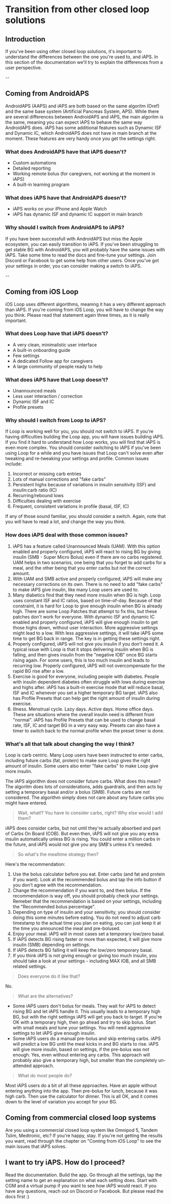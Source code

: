 # Transition from other closed loop solutions

## Introduction
If you've been using other closed loop solutions, it's important to understand the differences between the one you're used to, and iAPS. 
In this section of the documentation we'll try to explain the differences from a user perspective.

--

## Coming from AndroidAPS
AndroidAPS (AAPS) and iAPS are both based on the same algoritm (Oref) and the same base system (Artificial Pancreas System, APS). While there are several differences between AndroidAPS and iAPS, the main algoritm is the same, 
meaning you can expect iAPS to behave the same way AndroidAPS does. iAPS has some additional features such as Dynamic ISF and Dynamic IC, which AndroidAPS does not have in main branch at the moment. These features are very handy 
once you get the settings right.

### What does AndroidAPS have that iAPS doesn't?

* Custom automations
* Detailed reporting
* Working remote bolus (for caregivers, not working at the moment in iAPS)
* A built-in learning program

### What does iAPS have that AndroidAPS doesn't?

* iAPS works on your iPhone and Apple Watch
* iAPS has dynamic ISF and dynamic IC support in main branch

### Why should I switch from AndroidAPS to iAPS?
If you have been successfull with AndroidAPS but miss the Apple ecosystem, you can easily transition to iAPS. If you've been struggling to get stable BG with AndroidAPS, you will probably have the same issues with iAPS.
Take some time to read the docs and fine-tune your settings. Join Discord or Facebook to get some help from other users. Once you've got your settings in order, you can consider making a switch to iAPS.

--

## Coming from iOS Loop
iOS Loop uses different algorithms, meaning it has a very different approach than iAPS. If you're coming from iOS Loop, you will have to change the way you think. Please read that statement again three times, as it is really important.

### What does Loop have that iAPS doesn't?

* A very clean, minimalistic user interface
* A built-in onboarding guide
* Few settings
* A dedicated Follow app for caregivers
* A large community of people ready to help

### What does iAPS have that Loop doesn't?

* Unannounced meals
* Less user interaction / correction
* Dynamic ISF and IC
* Profile presets

### Why should I switch from Loop to iAPS?
If Loop is working well for you, you should not switch to iAPS. If you're having difficulties building the Loop app, you will have issues building iAPS. If you find it hard to understand how Loop works, you will find that iAPS is even more complex.
You should consider switching to iAPS if you've been using Loop for a while and you have issues that Loop can't solve even after tweaking and re-tweaking your settings and profile. Common issues include:

1. Incorrect or missing carb entries
2. Lots of manual corrections and "fake carbs"
3. Persistent highs because of variations in insulin sensitivity (ISF) and insulin:carb ratio (IC)
4. Recurring/rebound lows
5. Difficulties dealing with exercise
6. Frequent, consistent variations in profile (basal, ISF, IC)

If any of those sound familiar, you should consider a switch. Again, note that you will have to read a lot, and change the way you think.

### How does iAPS deal with those common issues?

1. iAPS has a feature called Unannounced Meals (UAM). With this option enabled and properly configured, iAPS will react to rising BG by giving insulin (SMB - Super Micro Bolus) even if there are no carbs registered. UAM helps in two scenarios, one being that you forget to add carbs for a meal, and the other being that you enter carbs but not the correct amount.
2. With UAM and SMB active and properly configured, iAPS will make any necessary corrections on its own. There is no need to add "fake carbs" to make iAPS give insulin, like many Loop users are used to.
3. Many diabetics find that they need more insulin when BG is high. Loop uses constant ISF and IC ratios, based on time-of-day. Because of that constraint, it is hard for Loop to give enough insulin when BG is already high. There are some Loop Patches that attempt to fix this, but these patches don't work for everyone. With dynamic ISF and dynamic IC enabled and properly configured, iAPS will give enough insulin to get those highs down, without user interaction. More aggressive settings might lead to a low. With less aggressive settings, it will take iAPS some time to get BG back in range. The key is in getting these settings right.
4. Properly configured, iAPS will not give you insulin if you don't need it. A typical issue with Loop is that it stops delivering insulin when BG is falling, and then gives insulin from the "negative IOB" once BG starts rising again. For some users, this is too much insulin and leads to recurring low. Properly configured, iAPS will not overcompensate for the rapid BG rise after a low.
5. Exercise is good for everyone, including people with diabetes. People with insulin dependent diabetes often struggle with lows during exercise and highs after. iAPS has a built-in exercise mode that will reduce basal, ISF and IC whenever you set a higher temporary BG target. iAPS also has Profile Presets that can help get the right amount of insulin during exercise.
6. Illness. Menstrual cycle. Lazy days. Active days. Home office days. These are situations where the overall insulin need is different from "normal". iAPS has Profile Presets that can be used to change basal rate, ISF, IC and target BG in a very easy way. Presets can also have a timer to switch back to the normal profile when the preset timer is done.

### What's all that talk about changing the way I think?

Loop is carb centric. Many Loop users have been instructed to enter carbs, including future carbs (fat, protein) to make sure Loop gives the right amount of insulin. Some users also enter "fake carbs" to make Loop give more insulin.

The iAPS algorithm does not consider future carbs. What does this mean? The algoritm does lots of considerations, adds guardrails, and then acts by setting a temporary basal and/or a bolus (SMB). Future carbs are not considered. The algorithm simply does not care about any future carbs you might have entered.

> Wait, what!? You have to consider carbs, right? Why else would I add them?

iAPS does consider carbs, but not until they're actually absorbed and part of Carbs On Board (COB). But even then, iAPS will not give you any extra insulin automatically unless BG is rising. You could enter a million carbs in the future, and iAPS would not give you any SMB's unless it's needed.

> So what's the mealtime strategy then?

Here's the recommendation:

1. Use the bolus calculator before you eat. Enter carbs (and fat and protein if you want). Look at the recommended bolus and tap the info button if you don't agree with the recommendation. 
2. Change the recommendation if you want to, and then bolus. If the recommendation is way off, you should probably check your settings. Remeber that the recommendation is based on your settings, including the "Recommended bolus percentage".
3. Depending on type of insulin and your sensitivity, you should consider doing this some minutes before eating. You do not need to adjust carb timestamp to the actual time you plan on eating, you can just keep it at the time you announced the meal and pre-bolused.
4. Enjoy your meal. iAPS will in most cases set a temporary low/zero basal.
5. If iAPS detects BG rising faster or more than expected, it will give more insulin (SMB) depending on settings.
6. If iAPS detects BG falling it will keep the low/zero temporary basal.
7. If you think iAPS is not giving enough or giving too much insulin, you should take a look at your settings - including MAX IOB, and all SMB related settings.

> Does everyone do it like that?

No. 

> What are the alternatives?

* Some iAPS users don't bolus for meals. They wait for iAPS to detect rising BG and let iAPS handle it. This usually leads to a temporary high BG, but with the right settings iAPS will get you back to target. If you're OK with a temporary high, then go ahead and try to skip bolus. Start with small meals and tune your settings. You will need aggressive settings to let iAPS give enough insulin.
* Some iAPS users do a manual pre-bolus and skip entering carbs. iAPS will predict a low BG until the meal kicks in and BG starts to rise. iAPS will give more insulin, based on settings, if the pre-bolus was not enough. Yes, even without entering any carbs. This approach will probably also give a temporary high, but smaller than the completely un-attended approach.

> What do most people do?

Most iAPS users do a bit of all these approaches. Have an apple without entering anything into the app. Then pre-bolus for lunch, because it was high carb. Then use the calculator for dinner. This is all OK, and it comes down to the level of variation you accept for your BG. 

## Coming from commercial closed loop systems

Are you using a commercial closed loop system like Omnipod 5, Tandem Tslim, Medtronic, etc? If you're happy, stay. If you're not getting the results you want, read through the chapter on "Coming from iOS Loop" to see the main issues that iAPS solves.

## I want to try iAPS. How do I proceed?

Read the documentation. 
Build the app. 
Go through all the settings, tap the setting name to get an explanation on what each setting does.
Start with CGM and a virtual pump if you want to see how iAPS would react.
If you have any questions, reach out on Discord or Facebook. But please read the docs first :)



